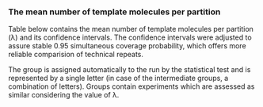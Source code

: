 ### The mean number of template molecules per partition

Table below contains the mean number of template molecules per partition (&lambda;) and its confidence intervals. The confidence intervals were adjusted to assure stable 0.95 simultaneous coverage probability, which offers more reliable comparision of technical repeats.

The group is assigned automatically to the run by the statistical test and is represented by a single letter (in case of the intermediate groups, a combination of letters). Groups contain experiments which are assessed as similar considering the value of &lambda;.
